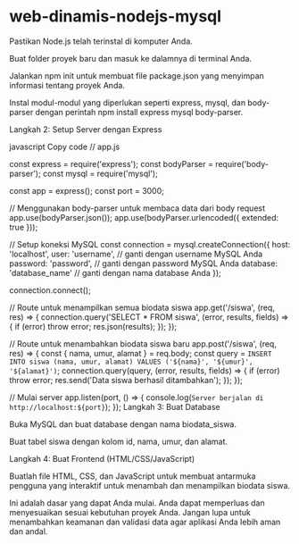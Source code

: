 # web-dinamis-nodejs-mysql
Pastikan Node.js telah terinstal di komputer Anda.

Buat folder proyek baru dan masuk ke dalamnya di terminal Anda.

Jalankan npm init untuk membuat file package.json yang menyimpan informasi tentang proyek Anda.

Instal modul-modul yang diperlukan seperti express, mysql, dan body-parser dengan perintah npm install express mysql body-parser.

Langkah 2: Setup Server dengan Express

javascript
Copy code
// app.js

const express = require('express');
const bodyParser = require('body-parser');
const mysql = require('mysql');

const app = express();
const port = 3000;

// Menggunakan body-parser untuk membaca data dari body request
app.use(bodyParser.json());
app.use(bodyParser.urlencoded({ extended: true }));

// Setup koneksi MySQL
const connection = mysql.createConnection({
    host: 'localhost',
    user: 'username', // ganti dengan username MySQL Anda
    password: 'password', // ganti dengan password MySQL Anda
    database: 'database_name' // ganti dengan nama database Anda
});

connection.connect();

// Route untuk menampilkan semua biodata siswa
app.get('/siswa', (req, res) => {
    connection.query('SELECT * FROM siswa', (error, results, fields) => {
        if (error) throw error;
        res.json(results);
    });
});

// Route untuk menambahkan biodata siswa baru
app.post('/siswa', (req, res) => {
    const { nama, umur, alamat } = req.body;
    const query = `INSERT INTO siswa (nama, umur, alamat) VALUES ('${nama}', '${umur}', '${alamat}')`;
    connection.query(query, (error, results, fields) => {
        if (error) throw error;
        res.send('Data siswa berhasil ditambahkan');
    });
});

// Mulai server
app.listen(port, () => {
    console.log(`Server berjalan di http://localhost:${port}`);
});
Langkah 3: Buat Database

Buka MySQL dan buat database dengan nama biodata_siswa.

Buat tabel siswa dengan kolom id, nama, umur, dan alamat.

Langkah 4: Buat Frontend (HTML/CSS/JavaScript)

Buatlah file HTML, CSS, dan JavaScript untuk membuat antarmuka pengguna yang interaktif untuk menambah dan menampilkan biodata siswa.

Ini adalah dasar yang dapat Anda mulai. Anda dapat memperluas dan menyesuaikan sesuai kebutuhan proyek Anda. Jangan lupa untuk menambahkan keamanan dan validasi data agar aplikasi Anda lebih aman dan andal.





